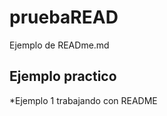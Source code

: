# pruebaREAD
Ejemplo de READme.md

## Ejemplo practico
*Ejemplo 1 trabajando con README
<img scr="image.png">

